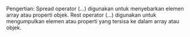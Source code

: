 Pengertian:
Spread operator (...) digunakan untuk menyebarkan elemen array atau properti objek.
Rest operator (...) digunakan untuk mengumpulkan elemen atau properti yang tersisa ke dalam array atau objek.